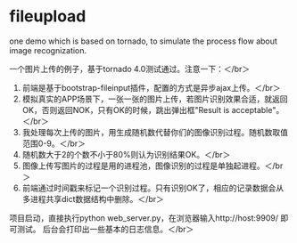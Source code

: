 # fileupload
one demo which is based on tornado, to simulate the process flow about image recognization.

一个图片上传的例子，基于tornado 4.0测试通过。注意一下：＜/br＞
1. 前端是基于bootstrap-fileinput插件，配置的方式是异步ajax上传。＜/br＞
2. 模拟真实的APP场景下，一张一张的图片上传，若图片识别效果合适，就返回OK，否则返回NOK，只有OK的时候，跳出弹出框"Result is acceptable"。＜/br＞
3. 我处理每次上传的图片，用生成随机数代替你们的图像识别过程。随机数取值范围0-9。＜/br＞
4. 随机数大于2的个数不小于80%则认为识别结果OK。＜/br＞
5. 图像上传写图片的过程是用的进程池，图像识别的过程是单独起进程。＜/br＞
6. 前端通过时间戳来标记一个识别过程。只有识别OK了，相应的记录数据会从多进程共享dict数据结构中删除。＜/br＞

项目启动，直接执行python web_server.py，在浏览器输入http://host:9909/ 即可测试。 后台会打印出一些基本的日志信息。＜/br＞

